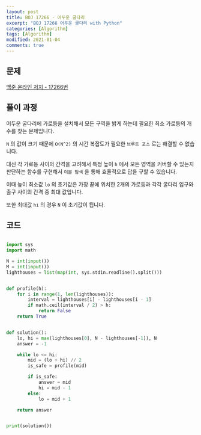 ```yaml
---
layout: post
title: BOJ 17266 - 어두운 굴다리
excerpt: "BOJ 17266 어두운 굴다리 with Python"
categories: [Algorithm]
tags: [Algorithm]
modified: 2021-01-04
comments: true
---
```


## 문제

[백준 온라인 저지 - 17266번](https://www.acmicpc.net/problem/17266)

## 풀이 과정

어두운 굴다리에 가로등을 설치해서 모든 구역을 밝게 하는데 필요한 최소 가로등의 개수를 찾는 문제입니다.

`N` 의 값이 크기 때문에 `O(N^2)` 의 시간 복잡도가 필요한 `브루트 포스` 로는 해결할 수 없습니다.

대신 각 가로등 사이의 간격을 고려해서 특정 높이 `h` 에서 모든 영역을 커버할 수 있는지 판단하는 함수를 구현해서 `이분 탐색` 을 통해 효율적으로 답을 구할 수 있습니다.

이때 높이 최소값 `lo` 의 초기값은 가장 끝에 위치한 2개의 가로등과 각각 굴다리 입구와 출구 사이의 간격 중 최대 값입니다.

또한 최대값 `hi` 의 경우 `N` 이 초기값이 됩니다.

## 코드

```python

import sys
import math

N = int(input())
M = int(input())
lighthouses = list(map(int, sys.stdin.readline().split()))


def profile(h):
    for i in range(1, len(lighthouses)):
        interval = lighthouses[i] - lighthouses[i - 1]
        if math.ceil(interval / 2) > h:
            return False
    return True


def solution():
    lo, hi = max(lighthouses[0], N - lighthouses[-1]), N
    answer = -1

    while lo <= hi:
        mid = (lo + hi) // 2
        is_safe = profile(mid)

        if is_safe:
            answer = mid
            hi = mid - 1
        else:
            lo = mid + 1

    return answer


print(solution())

```
